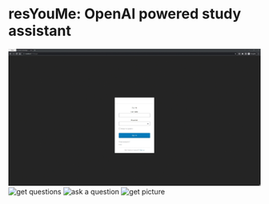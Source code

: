 # resYouMe: OpenAI powered study assistant

![signin](public/signin.gif)
![get questions](public/get_questions)
![ask a question](public/ask_question)
![get picture](public/get_picture)
